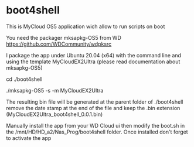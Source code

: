 # boot4shell
This is MyCloud OS5 application wich allow to run scripts on boot

You need the packager mksapkg-OS5 from WD https://github.com/WDCommunity/wdpksrc 

I package the app under Ubuntu 20.04 (x64) with the command line and using the template MyCloudEX2Ultra
(please read documentation about mksapkg-OS5) 

cd ./boot4shell

./mksapkg-OS5 -s -m MyCloudEX2Ultra

The resulting bin file will be generated at the parent folder of ./boot4shell 
remove the date stamp at the end of the file and keep the .bin extension (MyCloudEX2Ultra_boot4shell_0.0.1.bin)

Manually install the app from your WD Cloud ui then modify the boot.sh in the /mnt/HD/HD_a2/Nas_Prog/boot4shell folder. 
Once installed don't forget to activate the app 
